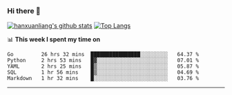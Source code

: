 ### Hi there 👋

<!--
**hanxuanliang/hanxuanliang** is a ✨ _special_ ✨ repository because its `README.md` (this file) appears on your GitHub profile.

Here are some ideas to get you started:

- 🔭 I’m currently working on ...
- 🌱 I’m currently learning ...
- 👯 I’m looking to collaborate on ...
- 🤔 I’m looking for help with ...
- 💬 Ask me about ...
- 📫 How to reach me: ...
- 😄 Pronouns: ...
- ⚡ Fun fact: ...
-->
[![hanxuanliang's github stats](https://github-readme-stats.vercel.app/api?username=hanxuanliang&count_private=true&show_icons=true)](https://github.com/anuraghazra/github-readme-stats)
[![Top Langs](https://github-readme-stats.vercel.app/api/top-langs/?username=hanxuanliang&layout=compact)](https://github.com/anuraghazra/github-readme-stats)

📊 **This week I spent my time on**
<!--START_SECTION:waka-->
```text
Go         26 hrs 32 mins  ████████████████░░░░░░░░░   64.37 % 
Python     2 hrs 53 mins   █▓░░░░░░░░░░░░░░░░░░░░░░░   07.01 % 
YAML       2 hrs 25 mins   █▒░░░░░░░░░░░░░░░░░░░░░░░   05.87 % 
SQL        1 hr 56 mins    █▒░░░░░░░░░░░░░░░░░░░░░░░   04.69 % 
Markdown   1 hr 32 mins    █░░░░░░░░░░░░░░░░░░░░░░░░   03.76 % 
```
<!--END_SECTION:waka-->

***